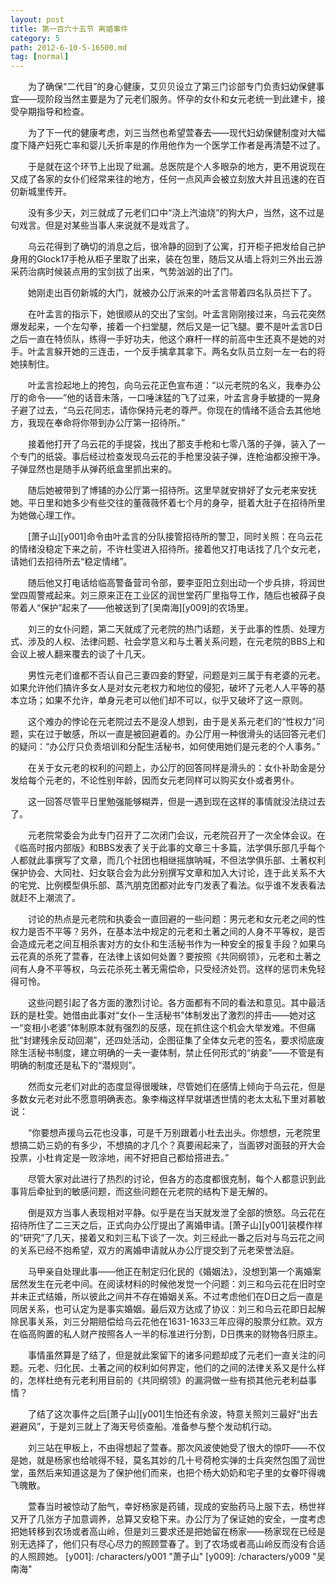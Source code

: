 ```yaml
---
layout: post
title: 第一百六十五节 离婚事件
category: 5
path: 2012-6-10-5-16500.md
tag: [normal]
---
```


　　为了确保“二代目”的身心健康，艾贝贝设立了第三门诊部专门负责妇幼保健事宜——现阶段当然主要是为了元老们服务。怀孕的女仆和女元老统一到此建卡，接受孕期指导和检查。

　　为了下一代的健康考虑，刘三当然也希望萱春去——现代妇幼保健制度对大幅度下降产妇死亡率和婴儿夭折率是的作用他作为一个医学工作者是再清楚不过了。

　　于是就在这个环节上出现了纰漏。总医院是个人多眼杂的地方，更不用说现在又成了各家的女仆们经常来往的地方，任何一点风声会被立刻放大并且迅速的在百仞新城里传开。

　　没有多少天，刘三就成了元老们口中“浇上汽油烧”的狗大户，当然，这不过是句戏言。但是对某些当事人来说就不是戏言了。

　　乌云花得到了确切的消息之后，很冷静的回到了公寓，打开柜子把发给自己护身用的Glock17手枪从柜子里取了出来，装在包里，随后又从墙上将刘三外出云游采药治病时候装点用的宝剑拔了出来，气势汹汹的出了门。

　　她刚走出百仞新城的大门，就被办公厅派来的叶孟言带着四名队员拦下了。

　　在叶孟言的指示下，她很顺从的交出了宝剑。叶孟言刚刚接过来，乌云花突然爆发起来，一个左勾拳，接着一个扫堂腿，然后又是一记飞腿。要不是叶孟言D日之后一直在特侦队，练得一手好功夫，他这个麻杆一样的前高中生还真不是她的对手。叶孟言躲开她的三连击，一个反手擒拿其拿下。两名女队员立刻一左一右的将她挟制住。

　　叶孟言捡起地上的挎包，向乌云花正色宣布道：“以元老院的名义，我奉办公厅的命令——”他的话音未落，一口唾沫猛的飞了过来，叶孟言身手敏捷的一晃身子避了过去，“乌云花同志，请你保持元老的尊严。你现在的情绪不适合去其他地方，我现在奉命将你带到办公厅第一招待所。”

　　接着他打开了乌云花的手提袋，找出了那支手枪和七零八落的子弹，装入了一个专门的纸袋。事后经过检查发现乌云花的手枪里没装子弹，连枪油都没擦干净。子弹显然也是随手从弹药纸盒里抓出来的。

　　随后她被带到了博铺的办公厅第一招待所。这里早就安排好了女元老来安抚她。平日里和她多少有些交往的董薇薇怀着七个月的身孕，挺着大肚子在招待所里为她做心理工作。

　　[萧子山][y001]命令由叶孟言的分队接管招待所的警卫，同时关照：在乌云花的情绪没稳定下来之前，不许杜雯进入招待所。接着他又打电话找了几个女元老，请她们去招待所去“稳定情绪”。

　　随后他又打电话给临高警备营司令部，要李亚阳立刻出动一个步兵排，将润世堂四周警戒起来。刘三原来正在工业区的润世堂药厂里指导工作，随后也被薛子良带着人“保护”起来了——他被送到了[吴南海][y009]的农场里。

　　刘三的女仆问题，第二天就成了元老院的热门话题，关于此事的性质、处理方式、涉及的人权、法律问题、社会学意义和与土著关系问题，在元老院的BBS上和会议上被人翻来覆去的谈了十几天。

　　男性元老们谁都不否认自己三妻四妾的野望，问题是刘三属于有老婆的元老。如果允许他们搞许多女人是对女元老权力和地位的侵犯，破坏了元老人人平等的基本立场；如果不允许，单身元老可以他们却不可以，似乎又破坏了这一原则。

　　这个难办的悖论在元老院过去不是没人想到，由于是关系元老们的“性权力”问题，实在过于敏感，所以一直是被回避着的。办公厅用一种很滑头的话回答元老们的疑问：“办公厅只负责培训和分配生活秘书，如何使用她们是元老的个人事务。”

　　在关于女元老的权利的问题上，办公厅的回答同样是滑头的：女仆补助金是分发给每个元老的，不论性别年龄，因而女元老同样可以购买女仆或者男仆。

　　这一回答尽管平日里勉强能够糊弄，但是一遇到现在这样的事情就没法绕过去了。

　　元老院常委会为此专门召开了二次闭门会议，元老院召开了一次全体会议。在《临高时报内部版》和BBS发表了关于此事的文章三十多篇，法学俱乐部几乎每个人都就此事撰写了文章，而几个社团也相继摇旗呐喊，不但法学俱乐部、土著权利保护协会、大同社、妇女联合会为此分别撰写文章和加入大讨论，连于此关系不大的宅党、比例模型俱乐部、蒸汽朋克团都对此专门发表了看法。似乎谁不发表看法就赶不上潮流了。

　　讨论的热点是元老院和执委会一直回避的一些问题：男元老和女元老之间的性权力是否不平等？另外，在基本法中规定的元老和土著之间的人身不平等权，是否会造成元老之间互相杀害对方的女仆和生活秘书作为一种安全的报复手段？如果乌云花真的杀死了萱春，在法律上该如何处置？要按照《共同纲领》，元老和土著之间有人身不平等权，乌云花杀死土著无需偿命，只受经济处罚。这样的惩罚未免轻得可怜。

　　这些问题引起了各方面的激烈讨论。各方面都有不同的看法和意见。其中最活跃的是杜雯。她借由此事对“女仆－生活秘书”体制发出了激烈的抨击——她对这一“变相小老婆”体制原本就有强烈的反感，现在抓住这个机会大举发难。不但痛批“封建残余反动回潮”，还四处活动，企图征集了全体女元老的签名，要求彻底废除生活秘书制度，建立明确的一夫一妻体制，禁止任何形式的“纳妾”——不管是有明确的制度还是私下的“潜规则”。

　　然而女元老们对此的态度显得很暧昧，尽管她们在感情上倾向于乌云花，但是多数女元老对此不愿意明确表态。象李梅这样早就堪透世情的老太太私下里对慕敏说：

　　“你要想声援乌云花也没事，可是千万别跟着小杜去出头。你想想，元老院里想搞二奶三奶的有多少，不想搞的才几个？真要闹起来了，当面锣对面鼓的开大会投票，小杜肯定是一败涂地，闹不好把自己都给搭进去。”

　　尽管大家对此进行了热烈的讨论，但各方的态度都很克制，每个人都意识到此事背后牵扯到的敏感问题，而这些问题在元老院的结构下是无解的。

　　倒是双方当事人表现相对平静。似乎是在当天就发泄了全部的愤怒。乌云花在招待所住了二三天之后，正式向办公厅提出了离婚申请。[萧子山][y001]装模作样的“研究”了几天，接着又和刘三私下谈了一次。刘三经此一番之后对与乌云花之间的关系已经不抱希望，双方的离婚申请就从办公厅提交到了元老荣誉法庭。

　　马甲亲自处理此事——他正在制定归化民的《婚姻法》，没想到第一个离婚案居然发生在元老中间。在阅读材料的时候他发觉一个问题：刘三和乌云花在旧时空并未正式结婚，所以彼此之间并不存在婚姻关系。不过考虑他们在D日之后一直是同居关系，也可认定为是事实婚姻。最后双方达成了协议：刘三和乌云花即日起解除民事关系，刘三分期赔偿给乌云花他在1631-1633三年应得的股票分红款。双方在临高购置的私人财产按照各人一半的标准进行分割，D日携来的财物各归原主。

　　事情虽然算是了结了，但是就此案留下的诸多问题却成了元老们一直关注的问题。元老、归化民、土著之间的权利如何界定，他们的之间的法律关系又是什么样的，怎样杜绝有元老利用目前的《共同纲领》的漏洞做一些有损其他元老利益事情？

　　了结了这次事件之后[萧子山][y001]生怕还有余波，特意关照刘三最好“出去避避风”，于是刘三就上了海天号侦查船。准备参与整个发动机行动。

　　刘三站在甲板上，不由得想起了萱春。那次风波使她受了很大的惊吓——不仅是她，就是杨家也给唬得不轻，莫名其妙的几十号荷枪实弹的士兵突然包围了润世堂，虽然后来知道这是为了保护他们而来，也把个杨大奶奶和宅子里的女眷吓得魂飞魄散。

　　萱春当时被惊动了胎气，幸好杨家是药铺，现成的安胎药马上服下去，杨世祥又开了几张方子加意调养，总算又安稳下来。办公厅为了保证她的安全，一度考虑把她转移到农场或者高山岭，但是刘三要求还是把她留在杨家——杨家现在已经是别无选择了，他们只有尽心尽力的照顾萱春了。到了农场或者高山岭反而没有合适的人照顾她。
[y001]: /characters/y001 "萧子山"
[y009]: /characters/y009 "吴南海"
